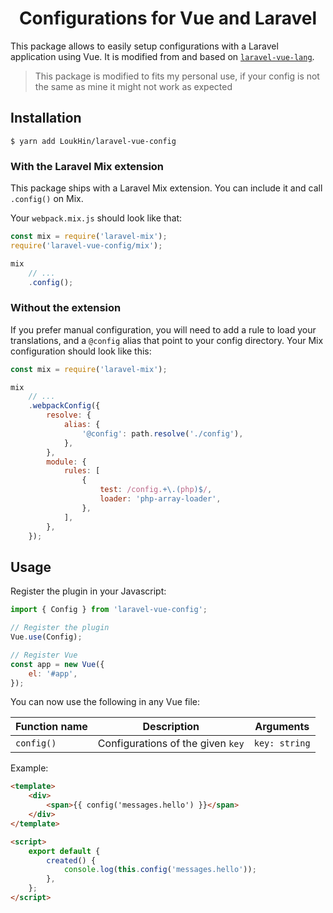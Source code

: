 <p align="center">
  <h1 align="center">Configurations for Vue and Laravel</h1>
<p>

This package allows to easily setup configurations with a Laravel application using Vue. It is modified from and based on [`laravel-vue-lang`](https://github.com/innocenzi/laravel-vue-lang/).

> This package is modified to fits my personal use, if your config is not the same as mine it might not work as expected

## Installation

```console
$ yarn add LoukHin/laravel-vue-config
```

### With the Laravel Mix extension

This package ships with a Laravel Mix extension. You can include it and call `.config()` on Mix.

Your `webpack.mix.js` should look like that:

```js
const mix = require('laravel-mix');
require('laravel-vue-config/mix');

mix
	// ...
	.config();
```

### Without the extension

If you prefer manual configuration, you will need to add a rule to load your translations, and a `@config` alias that point to your config directory. Your Mix configuration should look like this:

```js
const mix = require('laravel-mix');

mix
	// ...
	.webpackConfig({
		resolve: {
			alias: {
				'@config': path.resolve('./config'),
			},
		},
		module: {
			rules: [
				{
					test: /config.+\.(php)$/,
					loader: 'php-array-loader',
				},
			],
		},
	});
```

## Usage

Register the plugin in your Javascript:

```js
import { Config } from 'laravel-vue-config';

// Register the plugin
Vue.use(Config);

// Register Vue
const app = new Vue({
	el: '#app',
});
```

You can now use the following in any Vue file:

| Function name | Description                                                                                   | Arguments                                                   |
| ------------- | --------------------------------------------------------------------------------------------- | ----------------------------------------------------------- |
| `config()`        | Configurations of the given `key` | `key: string` |


Example:

```html
<template>
	<div>
		<span>{{ config('messages.hello') }}</span>
	</div>
</template>

<script>
	export default {
		created() {
			console.log(this.config('messages.hello'));
		},
	};
</script>
```
